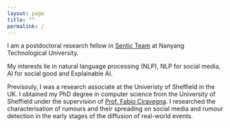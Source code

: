 ```yaml
---
layout: page
title: ""
permalink: /
---
```



I am a postdoctoral research fellow in <a href="https://sentic.net/" target="_blank">Sentic Team</a> at Nanyang Technological University.

My interests lie in natural language processing (NLP), NLP for social media, AI for social good and Explainable AI.

Previsouly, I was a research associate at the Univeristy of Sheffield in the UK. I obtained my PhD degree in computer science from the University of Sheffield under the supervision of <a href="https://staffwww.dcs.shef.ac.uk/people/F.Ciravegna/Fabio_Ciravegna/About.html" target="_blank">Prof. Fabio Ciravegna</a>. I researched the characterisation of rumours and their spreading on social media and rumour detection in the early stages of the diffusion of real-world events.

  
  
  
